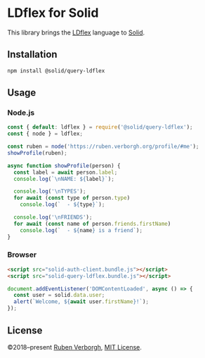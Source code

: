 # LDflex for Solid
This library brings the [LDflex](https://github.com/RubenVerborgh/LDflex) language
to [Solid](https://solid.mit.edu/).

## Installation
```bash
npm install @solid/query-ldflex
```

## Usage
### Node.js
```javascript
const { default: ldflex } = require('@solid/query-ldflex');
const { node } = ldflex;

const ruben = node('https://ruben.verborgh.org/profile/#me');
showProfile(ruben);

async function showProfile(person) {
  const label = await person.label;
  console.log(`\nNAME: ${label}`);

  console.log('\nTYPES');
  for await (const type of person.type)
    console.log(`  - ${type}`);

  console.log('\nFRIENDS');
  for await (const name of person.friends.firstName)
    console.log(`  - ${name} is a friend`);
}

```

### Browser
```html
<script src="solid-auth-client.bundle.js"></script>
<script src="solid-query-ldflex.bundle.js"></script>
```

```javascript
document.addEventListener('DOMContentLoaded', async () => {
  const user = solid.data.user;
  alert(`Welcome, ${await user.firstName}!`);
});

```

## License
©2018–present [Ruben Verborgh](https://ruben.verborgh.org/),
[MIT License](https://github.com/RubenVerborgh/LDflex/blob/master/LICENSE.md).
